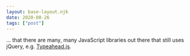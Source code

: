 ```yaml
---
layout: base-layout.njk
date: 2020-08-26
tags: ["post"]
---
```


... that there are many, many JavaScript libraries out there that still uses jQuery, e.g. [Typeahead.js](https://github.com/twitter/typeahead.js).
